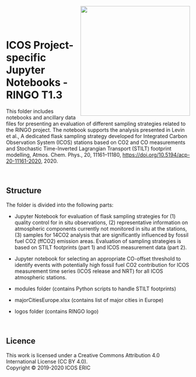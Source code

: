 <img src="https://www.icos-cp.eu/sites/default/files/2017-11/ICOS_CP_logo.png" width="300" align="right"/>
<br>
<br>
<br> 

# ICOS Project-specific Jupyter Notebooks - RINGO T1.3
This folder includes notebooks and ancillary data files for presenting an evaluation of different sampling strategies related to the RINGO project. The notebook supports the analysis presented in Levin et al., A dedicated flask sampling strategy developed for Integrated Carbon Observation System (ICOS) stations based on CO2 and CO measurements and Stochastic Time-Inverted Lagrangian Transport (STILT) footprint modelling, Atmos. Chem. Phys., 20, 11161–11180, https://doi.org/10.5194/acp-20-11161-2020, 2020.

<br>

## Structure
The folder is divided into the following parts:

* Jupyter Notebook for evaluation of flask sampling strategies for (1) quality control for in situ observations, (2) representative information on atmospheric components currently not monitored in situ at the stations, (3) samples for 14CO2 analysis that are significantly influenced by fossil fuel CO2 (ffCO2) emission areas. Evaluation of sampling strategies is based on STILT footprints (part 1) and ICOS measurement data (part 2). 

* Jupyter notebook for selecting an appropriate CO-offset threshold to identify events with potentially high fossil fuel CO2 contribution for ICOS measurement time series (ICOS release and NRT) for all ICOS atmospheric stations.

* modules folder (contains Python scripts to handle STILT footprints)

* majorCitiesEurope.xlsx (contains list of major cities in Europe)

* logos folder (contains RINGO logo)

<br>

## Licence
This work is licensed under a Creative Commons Attribution 4.0 International License (CC BY 4.0). <br>
Copyright © 2019-2020 ICOS ERIC
